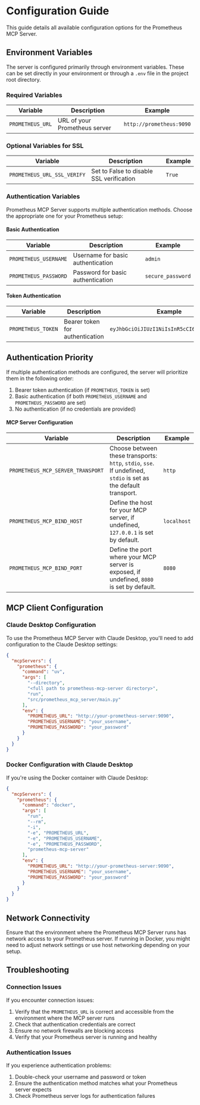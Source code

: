 # Configuration Guide

This guide details all available configuration options for the Prometheus MCP Server.

## Environment Variables

The server is configured primarily through environment variables. These can be set directly in your environment or through a `.env` file in the project root directory.

### Required Variables

| Variable | Description | Example |
|----------|-------------|--------|
| `PROMETHEUS_URL` | URL of your Prometheus server | `http://prometheus:9090` |

### Optional Variables for SSL

| Variable | Description | Example |
|----------|-------------|--------|
| `PROMETHEUS_URL_SSL_VERIFY` | Set to False to disable SSL verification | `True` |

### Authentication Variables

Prometheus MCP Server supports multiple authentication methods. Choose the appropriate one for your Prometheus setup:

#### Basic Authentication

| Variable | Description | Example |
|----------|-------------|--------|
| `PROMETHEUS_USERNAME` | Username for basic authentication | `admin` |
| `PROMETHEUS_PASSWORD` | Password for basic authentication | `secure_password` |

#### Token Authentication

| Variable | Description | Example |
|----------|-------------|--------|
| `PROMETHEUS_TOKEN` | Bearer token for authentication | `eyJhbGciOiJIUzI1NiIsInR5cCI6IkpXVCJ9...` |

## Authentication Priority

If multiple authentication methods are configured, the server will prioritize them in the following order:

1. Bearer token authentication (if `PROMETHEUS_TOKEN` is set)
2. Basic authentication (if both `PROMETHEUS_USERNAME` and `PROMETHEUS_PASSWORD` are set)
3. No authentication (if no credentials are provided)

#### MCP Server Configuration

| Variable | Description | Example |
|----------|-------------|--------|
| `PROMETHEUS_MCP_SERVER_TRANSPORT` | Choose between these transports: `http`, `stdio`, `sse`. If undefined,  `stdio` is set as the default transport. | `http` |
| `PROMETHEUS_MCP_BIND_HOST` | Define the host for your MCP server, if undefined, `127.0.0.1` is set by default. | `localhost` |
| `PROMETHEUS_MCP_BIND_PORT` | Define the port where your MCP server is exposed, if undefined, `8080` is set by default. | `8080` |

## MCP Client Configuration

### Claude Desktop Configuration

To use the Prometheus MCP Server with Claude Desktop, you'll need to add configuration to the Claude Desktop settings:

```json
{
  "mcpServers": {
    "prometheus": {
      "command": "uv",
      "args": [
        "--directory",
        "<full path to prometheus-mcp-server directory>",
        "run",
        "src/prometheus_mcp_server/main.py"
      ],
      "env": {
        "PROMETHEUS_URL": "http://your-prometheus-server:9090",
        "PROMETHEUS_USERNAME": "your_username",
        "PROMETHEUS_PASSWORD": "your_password"
      }
    }
  }
}
```

### Docker Configuration with Claude Desktop

If you're using the Docker container with Claude Desktop:

```json
{
  "mcpServers": {
    "prometheus": {
      "command": "docker",
      "args": [
        "run",
        "--rm",
        "-i",
        "-e", "PROMETHEUS_URL",
        "-e", "PROMETHEUS_USERNAME",
        "-e", "PROMETHEUS_PASSWORD",
        "prometheus-mcp-server"
      ],
      "env": {
        "PROMETHEUS_URL": "http://your-prometheus-server:9090",
        "PROMETHEUS_USERNAME": "your_username",
        "PROMETHEUS_PASSWORD": "your_password"
      }
    }
  }
}
```

## Network Connectivity

Ensure that the environment where the Prometheus MCP Server runs has network access to your Prometheus server. If running in Docker, you might need to adjust network settings or use host networking depending on your setup.

## Troubleshooting

### Connection Issues

If you encounter connection issues:

1. Verify that the `PROMETHEUS_URL` is correct and accessible from the environment where the MCP server runs
2. Check that authentication credentials are correct
3. Ensure no network firewalls are blocking access
4. Verify that your Prometheus server is running and healthy

### Authentication Issues

If you experience authentication problems:

1. Double-check your username and password or token
2. Ensure the authentication method matches what your Prometheus server expects
3. Check Prometheus server logs for authentication failures